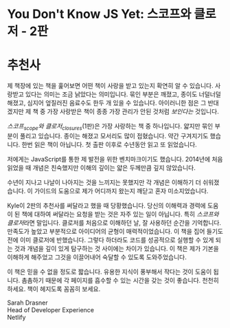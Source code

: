 # You Don't Know JS Yet: 스코프와 클로저 - 2판
# 추천사

제 책장에 있는 책을 훑어보면 어떤 책이 사랑을 받고 있는지 확연히 알 수 있습니다. 사랑받고 있다는 의미는 조금 낡았다는 의미입니다. 묶인 부분은 깨졌고, 종이도 너덜너덜해졌고, 심지어 엎질러진 음료수도 한두 개 있을 수 있습니다. 아이러니한 점은 그 반대겠지만 제 책 중 가장 사랑받은 책이 종종 가장 관리가 안된 것처럼 *보인다는* 것입니다.

*스코프<sub>scope</sub>와 클로저<sub>closures</sub>*(1판)은 가장 사랑하는 책 중 하나입니다. 얇지만 묶인 부분이 풀리고 있습니다. 종이는 해졌고 모서리도 많이 접혔습니다. 약간 구겨지기도 했습니다. 한번 읽은 책이 아닙니다. 첫 출판 이후로 수년동안 읽고 또 읽었습니다.

저에게는 JavaScript를 통한 제 발전을 위한 벤치마크이기도 했습니다. 2014년에 처음 읽었을 때 개념은 친숙했지만 이해의 깊이는 얇은 두께만큼 깊지 않았습니다.

수년이 지나고 나날이 나아지는 것을 느끼지는 못했지만 각 개념은 이해하기 더 쉬워졌습니다. 이 가이드의 도움으로 제가 어디까지 왔는지 깨닫고 혼자 미소지었습니다.

Kyle이 2판의 추천사를 써달라고 했을 때 당황했습니다. 당신의 이해력과 경력에 도움이 된 책에 대하여 써달라는 요청을 받는 것은 자주 있는 일이 아닙니다. 특히 *스코프와 클로저*라면 말입니다. 클로저를 처음으로 이해하던 날, 잘 사용하던 순간을 기억합니다. 만족도가 높았고 부분적으로 아이디어의 균형이 매력적이었습니다. 이 책을 집어 들기도 전에 이미 클로저에 반했습니다. 그렇다 하더라도 코드를 성공적으로 실행할 수 있게 되는 것과 개념을 깊이 있게 탐구하는 것 사이에는 차이가 있습니다. 이 책은 제가 기본을 이해하게 해주었고 그것을 이끌어내어 숙달할 수 있도록 도와주었습니다.

이 책은 믿을 수 없을 정도로 짧습니다. 유용한 지식이 풍부해서 작다는 것이 도움이 됩니다. 촘촘하기 때문에 각 페이지를 흡수할 수 있는 시간을 갖는 것이 좋습니다. 천천히 하세요. 책이 헤지도록 꼼꼼히 보세요.

Sarah Drasner<br>
Head of Developer Experience<br>
Netlify
